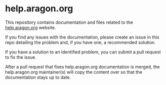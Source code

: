# help.aragon.org

This repository contains documentation and files related to the [help.aragon.org](help.aragon.org) website.

If you find any issues with the documentation, please create an issue in this repo detailing the problem and, if you have one, a recommended solution.

If you have a solution to an identified problem, you can submit a pull request to fix the issue.

After a pull request that fixes help.aragon.org documentation is merged, the help.aragon.org maintainer(s) will copy the content over so that the documentation stays up to date.
